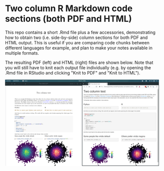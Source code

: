 # Two column R Markdown code sections (both PDF and HTML)

This repo contains a short .Rmd file plus a few accessories, demonstrating how to obtain two (i.e. side-by-side) column sections for both PDF and HTML output. This is useful if you are comparing code chunks between different languages for example, and plan to make your notes available in multiple formats.

The resulting PDF (left) and HTML (right) files are shown below. Note that you will still have to knit each output file individually (e.g. by opening the .Rmd file in RStudio and clicking "Knit to PDF" and "Knit to HTML").

![](twocols.png)
